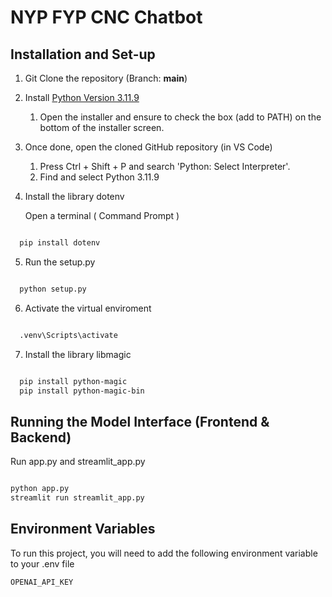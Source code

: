 # NYP FYP CNC Chatbot

## Installation and Set-up

1. Git Clone the repository (Branch: **main**)

2. Install [Python Version 3.11.9](https://www.python.org/downloads/release/python-3119/)

   1. Open the installer and ensure to check the box (add to PATH) on the bottom of the installer screen.


3. Once done, open the cloned GitHub repository (in VS Code)
   
   1. Press Ctrl + Shift + P and search 'Python: Select Interpreter'.
   2. Find and select Python 3.11.9

4. Install the library dotenv

   Open a terminal ( Command Prompt )

``` bash

  pip install dotenv

```

5. Run the setup.py

``` bash

  python setup.py

```
6. Activate the virtual enviroment

``` bash

  .venv\Scripts\activate

```

7. Install the library libmagic

``` bash

  pip install python-magic
  pip install python-magic-bin

```


## Running the Model Interface (Frontend & Backend)

Run app.py and streamlit_app.py

```bash

python app.py
streamlit run streamlit_app.py

```

## Environment Variables

To run this project, you will need to add the following environment variable to your .env file

`OPENAI_API_KEY`
